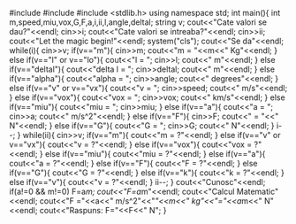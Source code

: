 #include <iostream>
#include <cmath>
#include <stdlib.h>
using namespace std;
int main(){
    int m,speed,miu,vox,G,F,a,i,ii,l,angle,deltal;
    string v;
    cout<<"Cate valori se dau?"<<endl;
    cin>>i;
    cout<<"Cate valori se intreaba?"<<endl;
    cin>>ii;
    cout<<"Let the magic begin!"<<endl;
    system("cls");
        cout<<"Se da"<<endl;
    while(i){
    cin>>v;
    if(v=="m"){
         cin>>m;
         cout<<"m = "<<m<<" Kg"<<endl;
    }
    else if(v=="l" or v=="lo"){
        cout<<"l = ";
        cin>>l;
        cout<<" m"<<endl;
    }
    else if(v=="deltal"){
        cout<<"delta l = ";
        cin>>deltal;
        cout<<" m"<<endl;
    }
    else if(v=="alpha"){
        cout<<"alpha = ";
        cin>>angle;
        cout<<" degrees"<<endl;
    }
    else if(v=="v" or v=="vx"){
        cout<<"v = ";
        cin>>speed;
        cout<<" m/s"<<endl;
    }
    else if(v=="vox"){
        cout<<"vox = ";
        cin>>vox;
        cout<<" km/s"<<endl;
    }
    else if(v=="miu"){
        cout<<"miu = ";
        cin>>miu;
    }
    else if(v=="a"){
        cout<<"a = ";
        cin>>a;
        cout<<" m/s^2"<<endl;
    }
    else if(v=="F"){
                    cin>>F;
        cout<<" = "<<" N"<<endl;
    }
    else if(v=="G"){
        cout<<"G = ";
        cin>>G;
        cout<<" N"<<endl;
    }
            i--;
}
while(ii){
        cin>>v;
        if(v=="m"){
        cout<<"m = ?"<<endl;
    }
    else if(v=="v" or v=="vx"){
        cout<<"v = ?"<<endl;
    }
    else if(v=="vox"){
        cout<<"vox = ?"<<endl;
    }
    else if(v=="miu"){
        cout<<"miu = ?"<<endl;
    }
    else if(v=="a"){
        cout<<"a = ?"<<endl;
    }
    else if(v=="F"){
        cout<<"F = ?"<<endl;
    }
    else if(v=="G"){
        cout<<"G = ?"<<endl;
    }
    else if(v=="k"){
        cout<<"k = ?"<<endl;
    }
    else if(v=="v"){
        cout<<"v = ?"<<endl;
    }
    ii--;
}
    cout<<"Cunosc"<<endl;
    if(a!=0 && m!=0)
        F=a*m;
        cout<<"F=a*m"<<endl;
        cout<<"Calcul Matematic"<<endl;
        cout<<"F ="<<a<<" m/s^2"<<"*"<<m<<" kg"<<"="<<a*m<<" N"<<endl;
        cout<<"Raspuns: F="<<F<<" N";
}

